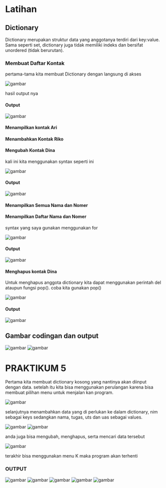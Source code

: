 # Latihan 
## Dictionary 
Dictionary merupakan struktur data yang anggotanya terdiri dari key:value. Sama seperti set, dictionary juga tidak memiliki indeks dan bersifat unordered (tidak berurutan).
### Membuat Daftar Kontak 
pertama-tama kita membuat Dictionary dengan langsung di akses 

![gambar](gambar/1.jpg)

hasil output nya 
#### Output

![gambar](gambar/6.jpg)

#### Menampilkan kontak Ari 
#### Menambahkan Kontak Riko 
#### Mengubah Kontak Dina 

kali ini kita menggunakan syntax seperti ini 

![gambar](gambar/2.jpg)

#### Output 

![gambar](gambar/7.jpg)

#### Menampilkan Semua Nama dan Nomer 
#### Menampilkan Daftar Nama dan Nomer

syntax yang saya gunakan menggunakan for 

![gambar](gambar/5.jpg)

#### Output 

![gambar](gambar/3.jpg)

#### Menghapus kontak Dina 

Untuk menghapus anggota dictionary kita dapat menggunakan perintah del ataupun fungsi pop(). coba kita gunakan pop()

![gambar](gambar/10.jpg)

#### Output

![gambar](gambar/4.jpg)

## Gambar codingan dan output

![gambar](gambar/11.jpg) 
![gambar](gambar/12.jpg)


# PRAKTIKUM 5

Pertama kita membuat dictionary kosong yang nantinya akan diinput dengan data. setelah itu kita bisa menggunakan perulangan karena bisa membuat pilihan menu untuk menjalan kan program. 

![gambar](gambar/1.jpg)

selanjutnya menambahkan data yang di perlukan ke dalam dictionary, nim sebagai keys sedangkan nama, tugas, uts dan uas sebagai values.

![gambar](gambar/14.jpg)
![gambar](gambar/15.jpg)

anda juga bisa mengubah, menghapus, serta mencari data tersebut 

![gambar](gambar/16.jpg)

terakhir bisa menggunakan menu K maka program akan terhenti 

### OUTPUT 

![gambar](gambar/17.jpg)
![gambar](gambar/18.jpg)
![gambar](gambar/19.jpg)
![gambar](gambar/20.jpg)
![gambar](gambar/21.jpg)

